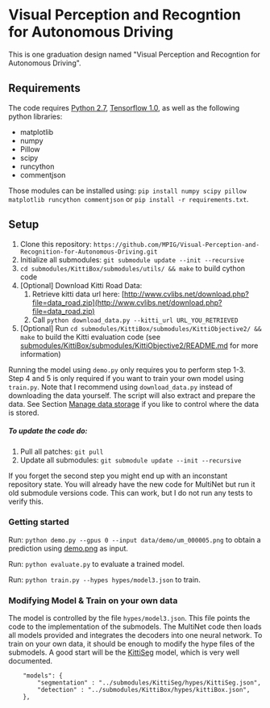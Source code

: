 # Visual Perception and Recogntion for Autonomous Driving
This is one graduation design named "Visual Perception and Recogntion for Autonomous Driving".

## Requirements

The code requires [Python 2.7](https://www.python.org/download/releases/2.7/), [Tensorflow 1.0](https://www.tensorflow.org/install/), as well as the following python libraries: 

* matplotlib
* numpy
* Pillow
* scipy
* runcython
* commentjson

Those modules can be installed using: `pip install numpy scipy pillow matplotlib runcython commentjson` or `pip install -r requirements.txt`.


## Setup

1. Clone this repository: `https://github.com/MPIG/Visual-Perception-and-Recognition-for-Autonomous-Driving.git`
2. Initialize all submodules: `git submodule update --init --recursive`
3. `cd submodules/KittiBox/submodules/utils/ && make` to build cython code
4. [Optional] Download Kitti Road Data:
    1. Retrieve kitti data url here: [http://www.cvlibs.net/download.php?file=data_road.zip](http://www.cvlibs.net/download.php?file=data_road.zip)
    2. Call `python download_data.py --kitti_url URL_YOU_RETRIEVED`
5. [Optional] Run `cd submodules/KittiBox/submodules/KittiObjective2/ && make` to build the Kitti evaluation code (see [submodules/KittiBox/submodules/KittiObjective2/README.md](https://github.com/MarvinTeichmann/KittiBox/blob/1073ab1ef6c53adc78c5340f42ce3468797d50b4/submodules/KittiObjective2/README.md) for more information)
    
Running the model using `demo.py` only requires you to perform step 1-3. Step 4 and 5 is only required if you want to train your own model using `train.py`. Note that I recommend using `download_data.py` instead of downloading the data yourself. The script will also extract and prepare the data. See Section [Manage data storage](README.md#manage-data-storage) if you like to control where the data is stored.

##### To update the code do:

1. Pull all patches: `git pull`
2. Update all submodules: `git submodule update --init --recursive`

If you forget the second step you might end up with an inconstant repository state. You will already have the new code for MultiNet but run it old submodule versions code. This can work, but I do not run any tests to verify this.


### Getting started

Run: `python demo.py --gpus 0 --input data/demo/um_000005.png` to obtain a prediction using [demo.png](data/demo/um_000005.png) as input.

Run: `python evaluate.py` to evaluate a trained model. 

Run: `python train.py --hypes hypes/model3.json` to train.


### Modifying Model & Train on your own data

The model is controlled by the file `hypes/model3.json`. This file points the code to the implementation of the submodels. The MultiNet code then loads all models provided and integrates the decoders into one neural network. To train on your own data, it should be enough to modify the hype files of the submodels. A good start will be the [KittiSeg](https://github.com/MarvinTeichmann/KittiSeg#kittiseg) model, which is very well documented.

```
    "models": {
        "segmentation" : "../submodules/KittiSeg/hypes/KittiSeg.json",
        "detection" : "../submodules/KittiBox/hypes/kittiBox.json",
    },
```


